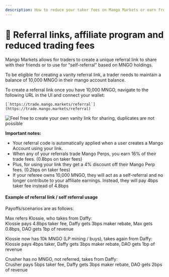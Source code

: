 ```yaml
---
description: How to reduce your taker fees on Mango Markets or earn from other traders
---
```


# 💸 Referral links, affiliate program and reduced trading fees

Mango Markets allows for traders to create a unique referral link to share with their friends or to use for "self-referral" based on MNGO holdings.

To be eligible for creating a vanity referral link, a trader needs to maintain a balance of 10,000 MNGO in their mango account balance.

To create a referral link once you have 10,000 MNGO, navigate to the following URL in the UI and connect your wallet:

``[`https://trade.mango.markets/referral`](https://trade.mango.markets/referral)``

![Feel free to create your own vanity link for sharing, duplicates are not possible](<../.gitbook/assets/Screenshot 2022-02-20 01.50.45.png>)

**Important notes:**

* Your referral code is automatically applied when a user creates a Mango Account using your link.
* When any of your referrals trade Mango Perps, you earn 16% of their trade fees. (0.8bps on taker fees)
* Plus, for using your link they get a 4% discount off their Mango Perp fees. (0.2bps on taker fees)
* If your referee owns 10,000 MNGO, they will act as a self-referral and no longer contribute to your affiliate earnings. Instead, they will pay 4bps taker fee instead of 4.8bps

#### Example of referral link / self referral usage

Payoffs/scenarios are as follows:

Max refers Klossie, who takes from Daffy:\
Klossie pays 4.8bps taker fee, Daffy gets 3bps maker rebate, Max gets 0.8bps, DAO gets 1bp of revenue

Klossie now has 10k MNGO (LP mining / buys), takes again from Daffy:\
Klossie pays 4bps taker, Daffy gets 3bps maker rebate, DAO gets 1bp of revenue

Crusher has no MNGO, not referred, takes from Daffy:\
Crusher pays 5bps taker fee, Daffy gets 3bps maker rebate, DAO gets 2bps of revenue
